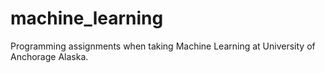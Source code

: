 # machine_learning
Programming assignments when taking Machine Learning at University of Anchorage Alaska. 
